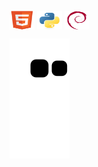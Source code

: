 <div style="display: inline_block"><br>
 
  <img align="center" alt="Uri-HTML" height="30" width="40" src="https://raw.githubusercontent.com/devicons/devicon/master/icons/html5/html5-original.svg">
  <img align="center" alt="Uri-Python" height="30" width="40" src="https://raw.githubusercontent.com/devicons/devicon/master/icons/python/python-original.svg">
  <img align="center" alt="Uri-Python" height="30" width="40" src="https://github.com/devicons/devicon/blob/master/icons/debian/debian-original.svg">

  </div>
  <div> 
 
 
  ![Snake animation](https://github.com/rafaballerini/rafaballerini/blob/output/github-contribution-grid-snake.svg)
 
</div>
